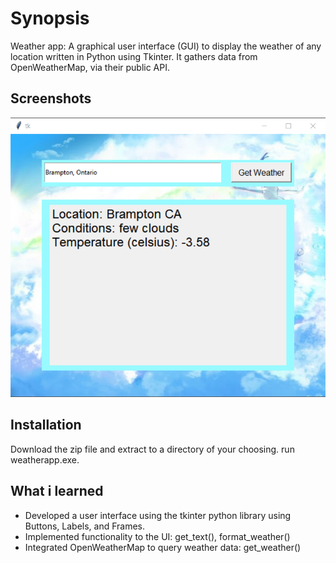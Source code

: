 # Synopsis

Weather app: A graphical user interface (GUI) to display the weather of any location written in Python using Tkinter. It gathers data from OpenWeatherMap, via their public API.

## Screenshots
![after](https://github.com/manrajpannu/Weather-App/blob/master/WeatherApp/img/after.png)

## Installation
Download the zip file and extract to a directory of your choosing. run weatherapp.exe. 

## What i learned
* Developed a user interface using the tkinter python library using Buttons, Labels, and Frames.
* Implemented functionality to the UI: get_text(), format_weather()
* Integrated OpenWeatherMap to query weather data: get_weather()


